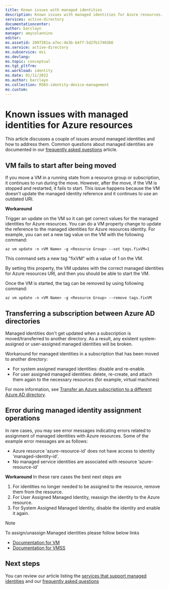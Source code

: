 ```yaml
---
title: Known issues with managed identities
description: Known issues with managed identities for Azure resources.
services: active-directory
documentationcenter: 
author: barclayn
manager: amycolannino
editor: 
ms.assetid: 2097381a-a7ec-4e3b-b4ff-5d2fb17403b6
ms.service: active-directory
ms.subservice: msi
ms.devlang: 
ms.topic: conceptual
ms.tgt_pltfrm: 
ms.workload: identity
ms.date: 01/11/2022
ms.author: barclayn
ms.collection: M365-identity-device-management
ms.custom: 
---
```


# Known issues with managed identities for Azure resources

This article discusses a couple of issues around managed identities and how to address them. Common questions about managed identities are documented in our [frequently asked questions](managed-identities-faq.md) article.
## VM fails to start after being moved 

If you move a VM in a running state from a resource group or subscription, it continues to run during the move. However, after the move, if the VM is stopped and restarted, it fails to start. This issue happens because the VM doesn't update the managed identity reference and it continues to use an outdated URI.

**Workaround** 
 
Trigger an update on the VM so it can get correct values for the managed identities for Azure resources. You can do a VM property change to update the reference to the managed identities for Azure resources identity. For example, you can set a new tag value on the VM with the following command:

```azurecli-interactive
az vm update -n <VM Name> -g <Resource Group> --set tags.fixVM=1
```
 
This command sets a new tag "fixVM" with a value of 1 on the VM. 
 
By setting this property, the VM updates with the correct managed identities for Azure resources URI, and then you should be able to start the VM.
 
Once the VM is started, the tag can be removed by using following command:

```azurecli-interactive
az vm update -n <VM Name> -g <Resource Group> --remove tags.fixVM
```

## Transferring a subscription between Azure AD directories

Managed identities don't get updated when a subscription is moved/transferred to another directory. As a result, any existent system-assigned or user-assigned managed identities will be broken. 

Workaround for managed identities in a subscription that has been moved to another directory:

 - For system assigned managed identities: disable and re-enable. 
 - For user assigned managed identities: delete, re-create, and attach them again to the necessary resources (for example, virtual machines)

For more information, see [Transfer an Azure subscription to a different Azure AD directory](../../role-based-access-control/transfer-subscription.md).

## Error during managed identity assignment operations
In rare cases, you may see error messages indicating errors related to assignment of managed identities with Azure resources. Some of the example error messages are as follows: 
- Azure resource ‘azure-resource-id' does not have access to identity 'managed-identity-id'.  
- No managed service identities are associated with resource ‘azure-resource-id'

**Workaround**
In these rare cases the best next steps are

1. For identities no longer needed to be assigned to the resource, remove them from the resource.
2. For User Assigned Managed Identity, reassign the identity to the Azure resource. 
3. For System Assigned Managed Identity, disable the identity and enable it again. 

>[!NOTE]
>To assign/unassign Managed identities please follow below links

- [Documentation for VM](qs-configure-portal-windows-vm.md)
- [Documentation for VMSS](qs-configure-portal-windows-vmss.md)

## Next steps

You can review our article listing the [services that support managed identities](services-support-managed-identities.md) and our [frequently asked questions](managed-identities-faq.md)
